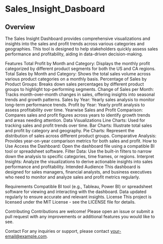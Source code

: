 # Sales_Insight_Dasboard

## Overview
The Sales Insight Dashboard provides comprehensive visualizations and insights into the sales and profit trends across various categories and geographies. This tool is designed to help stakeholders quickly assess sales performance and profitability, aiding in data-driven decision-making.

Features
Total Profit by Month and Category: Displays the monthly profit categorized by different product segments for both the US and CA regions.
Total Sales by Month and Category: Shows the total sales volume across various product categories on a monthly basis.
Percentage of Sales by Product Groups: Breaks down sales percentages by different product groups to highlight top-performing segments.
Change of Sales per Month: Tracks month-over-month changes in sales, offering insights into seasonal trends and growth patterns.
Sales by Year: Yearly sales analysis to monitor long-term performance trends.
Profit by Year: Yearly profit analysis to assess profitability over time.
Yearwise Sales and Profit Comparison: Compares sales and profit figures across years to identify growth trends and areas needing attention.
Data Visualizations
Line Charts: Used for tracking sales and profit trends over time.
Bar Charts: Illustrate total sales and profit by category and geography.
Pie Charts: Represent the distribution of sales across different product groups.
Comparative Analysis: Provides year-on-year comparison metrics for both sales and profit.
How to Use
Access the Dashboard: Open the dashboard file using a compatible BI tool or spreadsheet software.
Filter Data: Use the built-in filters to narrow down the analysis to specific categories, time frames, or regions.
Interpret Insights: Analyze the visualizations to derive actionable insights into sales performance and profitability.
Intended Audience
This dashboard is designed for sales managers, financial analysts, and business executives who need to monitor and analyze sales and profit metrics regularly.

Requirements
Compatible BI tool (e.g., Tableau, Power BI) or spreadsheet software for viewing and interacting with the dashboard.
Data updated regularly to ensure accurate and relevant insights.
License
This project is licensed under the MIT License - see the LICENSE file for details.

Contributing
Contributions are welcome! Please open an issue or submit a pull request with any improvements or additional features you would like to see.

Contact
For any inquiries or support, please contact your-email@example.com.
